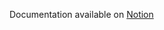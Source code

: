 Documentation available on [Notion](https://www.notion.so/Tech-Spec-28c90edaa7234444bc9d728f9c13342e)
